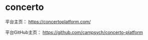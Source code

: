 # concerto
平台主页：
https://concertoplatform.com/  

平台GitHub主页：
https://github.com/campsych/concerto-platform
